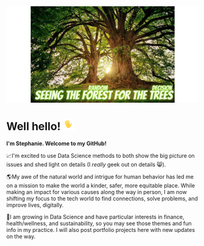 <img src="https://raw.githubusercontent.com/Smadd/Smadd/master/smadd_tree.png">


# Well hello! <img src="https://raw.githubusercontent.com/Smadd/Smadd/master/Cliply_co_wave.gif" width="30px"> 

**I'm Stephanie. Welcome to my GitHub!**

:chart_with_upwards_trend:I'm excited to use Data Science methods to both show the big picture on issues and shed light on details (I *really* geek out on details :smile_cat:).

:earth_americas:My awe of the natural world and intrigue for human behavior has led me on a mission to make the world a kinder, safer, more equitable place. While making an impact for various causes along the way in person, I am now shifting my focus to the tech world to find connections, solve problems, and improve lives, digitally.

:star2:I am growing in Data Science and have particular interests in finance, health/wellness, and sustainability, so you may see those themes and fun info in my practice. I will also post portfolio projects here with new updates on the way. 


<!--
**smadd/smadd** is a ✨ _special_ ✨ repository because its `README.md` (this file) appears on your GitHub profile.

Here are some ideas to get you started:

- 🔭 I’m currently working on ...
- 🌱 I’m currently learning ...
- 👯 I’m looking to collaborate on ...
- 🤔 I’m looking for help with ...
- 💬 Ask me about ...
- 📫 How to reach me: ...
- 😄 Pronouns: ...
- ⚡ Fun fact: ...
-->
